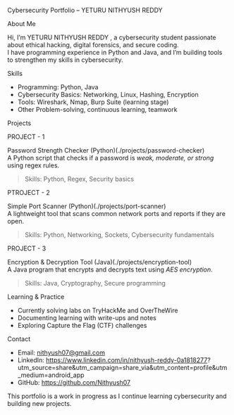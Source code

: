 Cybersecurity Portfolio – YETURU NITHYUSH REDDY

 About Me 
 
Hi, I’m YETURU NITHYUSH REDDY , a cybersecurity student passionate about ethical hacking, digital forensics, and secure coding.  
I have programming experience in Python and Java, and I’m building tools to strengthen my skills in cybersecurity.  

Skills  
- Programming: Python, Java  
- Cybersecurity Basics: Networking, Linux, Hashing, Encryption  
- Tools: Wireshark, Nmap, Burp Suite (learning stage)  
- Other Problem-solving, continuous learning, teamwork  


 Projects 
 
 PROJECT - 1 

Password Strength Checker (Python)(./projects/password-checker)  
A Python script that checks if a password is *weak, moderate, or strong* using regex rules.  
> Skills: Python, Regex, Security basics  

PTROJECT - 2

 Simple Port Scanner (Python)(./projects/port-scanner)  
A lightweight tool that scans common network ports and reports if they are open.  
> Skills: Python, Networking, Sockets, Cybersecurity fundamentals  

PROJECT - 3

 Encryption & Decryption Tool (Java)(./projects/encryption-tool)  
A Java program that encrypts and decrypts text using *AES encryption*.  
> Skills: Java, Cryptography, Secure programming  


  Learning & Practice  
  
- Currently solving labs on TryHackMe and OverTheWire
- Documenting learning with write-ups and notes
- Exploring Capture the Flag (CTF) challenges  

 Contact  
 
- Email: nithyush07@gmail.com 
- LinkedIn: https://www.linkedin.com/in/nithyush-reddy-0a1818277?         utm_source=share&utm_campaign=share_via&utm_content=profile&utm_medium=android_app
- GitHub: https://github.com/Nithyush07


 This portfolio is a work in progress as I continue learning cybersecurity and building new projects.
